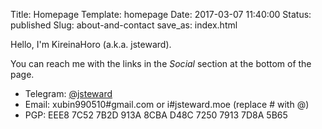Title: Homepage
Template: homepage
Date: 2017-03-07 11:40:00
Status: published
Slug: about-and-contact
save_as: index.html

Hello, I'm KireinaHoro (a.k.a. jsteward).

You can reach me with the links in the *Social* section at the bottom of the page.

 - Telegram: [@jsteward](https://t.me/jsteward)
 - Email: xubin990510#gmail.com or i#jsteward.moe (replace # with @)
 - PGP: EEE8 7C52 7B2D 913A 8CBA  D48C 7250 7913 7D8A 5B65
